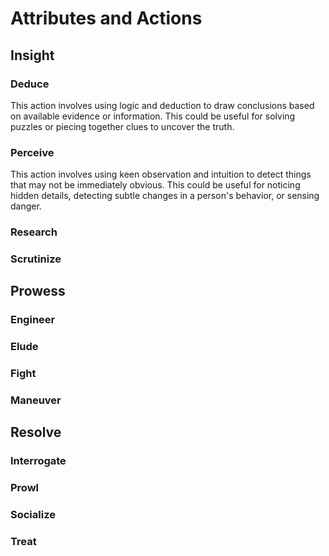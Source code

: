 # Attributes and Actions
## Insight
### Deduce
This action involves using logic and deduction to draw conclusions based on available evidence or information. This could be useful for solving puzzles or piecing together clues to uncover the truth.
### Perceive
This action involves using keen observation and intuition to detect things that may not be immediately obvious. This could be useful for noticing hidden details, detecting subtle changes in a person's behavior, or sensing danger.
### Research
### Scrutinize
## Prowess
### Engineer
### Elude
### Fight
### Maneuver
## Resolve
### Interrogate
### Prowl
### Socialize
### Treat